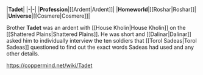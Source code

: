 |**Tadet**|
|-|-|
|**Profession**|[[Ardent\|Ardent]]|
|**Homeworld**|[[Roshar\|Roshar]]|
|**Universe**|[[Cosmere\|Cosmere]]|

Brother **Tadet** was an ardent with [[House Kholin\|House Kholin]] on the [[Shattered Plains\|Shattered Plains]].
He was short and [[Dalinar\|Dalinar]] asked him to individually interview the ten soldiers that [[Torol Sadeas\|Torol Sadeas]] questioned to find out the exact words Sadeas had used and any other details.



https://coppermind.net/wiki/Tadet